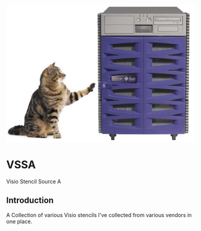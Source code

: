 ![alt tag](https://raw.githubusercontent.com/richardatlateralblast/vssa/master/vss.png)

VSSA
====

Visio Stencil Source A

Introduction
------------

A Collection of various Visio stencils I've collected from various vendors in one place.
